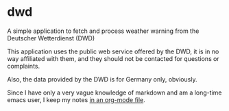 # dwd
A simple application to fetch and process weather warning from the Deutscher Wetterdienst (DWD)

This application uses the public web service offered by the DWD, it is
in no way affiliated with them, and they should not be contacted for
questions or complaints.

Also, the data provided by the DWD is for Germany only, obviously.

Since I have only a very vague knowledge of markdown and am a
long-time emacs user, I keep my notes [in an org-mode file](dwd.org).
